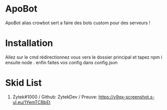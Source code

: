 # ApoBot
ApoBot alias crowbot sert a faire des bots custom pour des serveurs !

# Installation
Allez sur le cmd rédirectionnez vous vers le dossier principal et tapez npm i ensuite node . enfin faites vos config dans config.json

# Skid List
1) Zytek#1000 / Github: ZytekDev / Preuve: https://v9qx-screenshot.s-ul.eu/1YemTCBbEt
